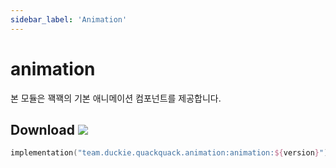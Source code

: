 ```yaml
---
sidebar_label: 'Animation'
---
```


# animation

본 모듈은 꽥꽥의 기본 애니메이션 컴포넌트를 제공합니다.

## Download ![](https://img.shields.io/maven-central/v/team.duckie.quackquack.animation/animation?style=flat-square)

```kotlin
implementation("team.duckie.quackquack.animation:animation:${version}")
```